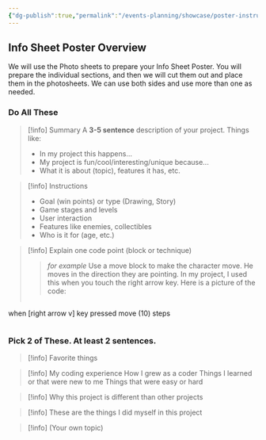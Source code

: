 ```yaml
---
{"dg-publish":true,"permalink":"/events-planning/showcase/poster-instructions/","dgHomeLink":true,"dgPassFrontmatter":false}
---
```


## Info Sheet Poster Overview
We will use the Photo sheets to prepare your Info Sheet Poster.
You will prepare the individual sections, and then we will cut them out and place them in the photosheets. We can use both sides and use more than one as needed.

### Do All These
>[!info] Summary
>A **3-5 sentence** description of your project. Things like:
>- In my project this happens...
>- My project is fun/cool/interesting/unique because...
>- What it is about (topic), features it has, etc.

>[!info] Instructions
>* Goal (win points) or type (Drawing, Story)
>* Game stages and levels
>* User interaction
>* Features like enemies, collectibles
>* Who is it for (age, etc.)

>[!info] Explain one code point (block or technique)
> >*for example* Use a move block to make the character move.
> >He moves in the direction they are pointing.
> >In my project, I used this when you touch the right arrow key.
> >Here is a picture of the code:
>```scratchblock
when [right arrow v] key pressed
move (10) steps
>``` 


<div style="page-break-after: always"></div>


### Pick 2 of These. At least 2 sentences.
>[!info] Favorite things

>[!info]  My coding experience
>How I grew as a coder
>Things I learned or that were new to me
>Things that were easy or hard

> [!info]  Why this project is different than other projects

> [!info]  These are the things I did myself in this project

> [!info] (Your own topic)



<div style="page-break-after: always"></div>



